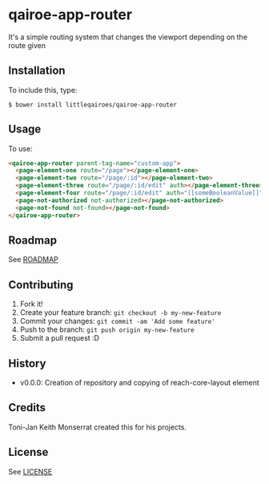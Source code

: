 # qairoe-app-router

It's a simple routing system that changes the viewport depending on the route given

## Installation

To include this, type:

```
$ bower install littleqairoes/qairoe-app-router
```

## Usage

To use:

```html
<qairoe-app-router parent-tag-name="custom-app">
  <page-element-one route="/page"></page-element-one>
  <page-element-two route="/page/:id"></page-element-two>
  <page-element-three route="/page/:id/edit" auth></page-element-three>
  <page-element-four route="/page/:id/edit" auth="[[someBooleanValue]]"></page-element-four>
  <page-not-authorized not-authorized></page-not-authorized>
  <page-not-found not-found></page-not-found>
</qairoe-app-router>
```

## Roadmap

See [ROADMAP](/ROADMAP.md)

## Contributing

1. Fork it!
2. Create your feature branch: `git checkout -b my-new-feature`
3. Commit your changes: `git commit -am 'Add some feature'`
4. Push to the branch: `git push origin my-new-feature`
5. Submit a pull request :D

## History

- v0.0.0: Creation of repository and copying of reach-core-layout element

## Credits

Toni-Jan Keith Monserrat created this for his projects.

## License

See [LICENSE](/LICENSE)